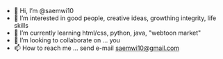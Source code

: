 - 👋 Hi, I’m @saemwi10
- 👀 I’m interested in good people, creative ideas, growthing integrity, life skills
- 🌱 I’m currently learning html/css, python, java, "webtoon market"
- 💞️ I’m looking to collaborate on ... you
- 📫 How to reach me ... send e-mail saemwi10@gmail.com

<!---
saemwi10/saemwi10 is a ✨ special ✨ repository because its `README.md` (this file) appears on your GitHub profile.
You can click the Preview link to take a look at your changes.
--->
